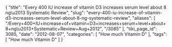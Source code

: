 {
    "title": "Every 400 IU increase of vitamin D3 increases serum level about 8 ng\u2013 Systematic Review",
    "slug": "every-400-iu-increase-of-vitamin-d3-increases-serum-level-about-8-ng-systematic-review",
    "aliases": [
        "/Every+400+IU+increase+of+vitamin+D3+increases+serum+level+about+8+ng\u2013+Systematic+Review+Aug+2012",
        "/3085"
    ],
    "tiki_page_id": 3085,
    "date": "2012-08-07",
    "categories": [
        "How much Vitamin D"
    ],
    "tags": [
        "How much Vitamin D"
    ]
}